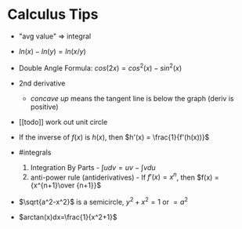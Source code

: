 # Calculus Tips
- "avg value" => integral
- $ln(x) - ln(y) = ln(x/y)$
- Double Angle Formula: $cos(2x) = cos^2(x) - sin^2(x)$
- 2nd derivative
  - *concave up* means the tangent line is below the graph (deriv is positive)
- [[todo]] work out unit circle
- If the inverse of $f(x)$ is $h(x)$, then $h'(x) = \frac{1}{f'(h(x))}$
- #integrals
	1. Integration By Parts - $\int{udv} = uv - \int{vdu}$
	2. anti-power rule (antiderivatives) - If $f'(x) = x^n$, then $f(x) = {x^{n+1}\over {n+1}}$
- $\sqrt{a^2-x^2}$ is a semicircle, $y^2+x^2=1$ or $=a^2$

- $arctan(x)dx=\frac{1}{x^2+1}$